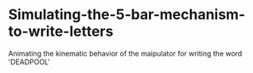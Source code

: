 # Simulating-the-5-bar-mechanism-to-write-letters
Animating the kinematic behavior of the maipulator for writing the word 'DEADPOOL'
